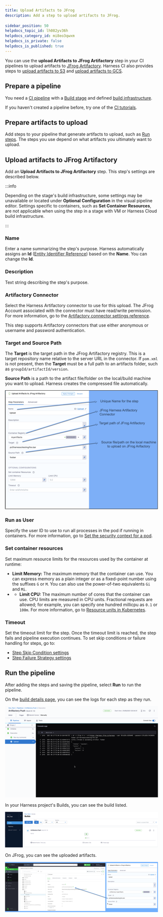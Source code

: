 ```yaml
---
title: Upload Artifacts to JFrog
description: Add a step to upload artifacts to JFrog.

sidebar_position: 50
helpdocs_topic_id: lh082yv36h
helpdocs_category_id: mi8eo3qwxm
helpdocs_is_private: false
helpdocs_is_published: true
---
```


You can use the **upload Artifacts to JFrog Artifactory** step in your CI pipelines to upload artifacts to [JFrog Artifactory](https://www.jfrog.com/confluence/display/JFROG/JFrog+Artifactory). Harness CI also provides steps to [upload artifacts to S3](./upload-artifacts-to-s-3-step-settings.md) and [upload artifacts to GCS](./upload-artifacts-to-gcs-step-settings.md).

## Prepare a pipeline

You need a [CI pipeline](../prep-ci-pipeline-components.md) with a [Build stage](../set-up-build-infrastructure/ci-stage-settings.md) and defined [build infrastructure](/docs/category/set-up-build-infrastructure).

If you haven't created a pipeline before, try one of the [CI tutorials](../../ci-quickstarts/ci-pipeline-quickstart.md).

## Prepare artifacts to upload

Add steps to your pipeline that generate artifacts to upload, such as [Run steps](../set-up-test-intelligence/configure-run-tests-step-settings.md). The steps you use depend on what artifacts you ultimately want to upload.

## Upload artifacts to JFrog Artifactory

Add an **Upload Artifacts to JFrog Artifactory** step. This step's settings are described below.

:::info

Depending on the stage's build infrastructure, some settings may be unavailable or located under **Optional Configuration** in the visual pipeline editor. Settings specific to containers, such as **Set Container Resources**, are not applicable when using the step in a stage with VM or Harness Cloud build infrastructure.

:::

### Name

Enter a name summarizing the step's purpose. Harness automatically assigns an **Id** ([Entity Identifier Reference](../../../platform/20_References/entity-identifier-reference.md)) based on the **Name**. You can change the **Id**.

### Description

Text string describing the step's purpose.

### Artifactory Connector

Select the Harness Artifactory connector to use for this upload. The JFrog Account associated with the connector must have read/write permission. For more information, go to the [Artifactory connector settings reference](/docs/platform/Connectors/Cloud-providers/ref-cloud-providers/artifactory-connector-settings-reference).

This step supports Artifactory connectors that use either anonymous or username and password authentication.

### Target and Source Path

The **Target** is the target path in the JFrog Artifactory registry. This is a target repository name relative to the server URL in the connector. If `pom.xml` is not present, then the **Target** must be a full path to an artifacts folder, such as `groupId/artifactId/version`.

**Source Path** is a path to the artifact file/folder on the local/build machine you want to upload. Harness creates the compressed file automatically.

![](./static/upload-artifacts-to-jfrog-519.png)

### Run as User

Specify the user ID to use to run all processes in the pod if running in containers. For more information, go to [Set the security context for a pod](https://kubernetes.io/docs/tasks/configure-pod-container/security-context/#set-the-security-context-for-a-pod).

### Set container resources

Set maximum resource limits for the resources used by the container at runtime:

* **Limit Memory:** The maximum memory that the container can use. You can express memory as a plain integer or as a fixed-point number using the suffixes `G` or `M`. You can also use the power-of-two equivalents `Gi` and `Mi`.
* * **Limit CPU:** The maximum number of cores that the container can use. CPU limits are measured in CPU units. Fractional requests are allowed; for example, you can specify one hundred millicpu as `0.1` or `100m`. For more information, go to [Resource units in Kubernetes](https://kubernetes.io/docs/concepts/configuration/manage-resources-containers/#resource-units-in-kubernetes).

### Timeout

Set the timeout limit for the step. Once the timeout limit is reached, the step fails and pipeline execution continues. To set skip conditions or failure handling for steps, go to:

* [Step Skip Condition settings](../../../platform/8_Pipelines/w_pipeline-steps-reference/step-skip-condition-settings.md)
* [Step Failure Strategy settings](../../../platform/8_Pipelines/w_pipeline-steps-reference/step-failure-strategy-settings.md)

## Run the pipeline

After adding the steps and saving the pipeline, select **Run** to run the pipeline.

On the [build details page](../view-your-builds/viewing-builds.md), you can see the logs for each step as they run.

![](static/upload-artifacts-to-jfrog-520.png)

In your Harness project's Builds, you can see the build listed.

![](./static/upload-artifacts-to-jfrog-521.png)

On JFrog, you can see the uploaded artifacts.

![](./static/upload-artifacts-to-jfrog-522.png)
